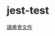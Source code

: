 # jest-test

[讀書會文件](https://nettle-iguanadon-6f7.notion.site/Unit-Testing-d59aee93ccf64d9fb93be8f09a5f0b5e)
